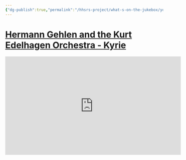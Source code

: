 ```yaml
---
{"dg-publish":true,"permalink":"/hhsrs-project/what-s-on-the-jukebox/youtube-hermann-gehlen-and-the-kurt-edelhagen-orchestra-kyrie/"}
---
```


# [Hermann Gehlen and the Kurt Edelhagen Orchestra - Kyrie](https://www.youtube.com/watch?v=rnvO9Dxha54)


<iframe width="560" height="315" src="https://www.youtube-nocookie.com/embed/rnvO9Dxha54" title="YouTube video player" frameborder="0" allow="accelerometer; autoplay; clipboard-write; encrypted-media; gyroscope; picture-in-picture" allowfullscreen></iframe>

